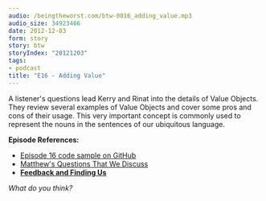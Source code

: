 ```yaml
---
audio: /beingtheworst.com/btw-0016_adding_value.mp3
audio_size: 34923466
date: 2012-12-03
form: story
story: btw
storyIndex: "20121203"
tags:
- podcast
title: "E16 - Adding Value"
---
```

<p>A listener's questions lead Kerry and Rinat into the details of Value Objects.  They review several examples of Value Objects and cover some pros and cons of their usage.  This very important concept is commonly used to represent the nouns in the sentences of our ubiquitous language.</p>


<p><strong>Episode References:</strong></p>
<ul>
<li><a href="https://github.com/beingtheworst/btw-samples/tree/master/E016-value-objects/sample-csharp">Episode 16 code sample on GitHub</a></li>
<li><a href="http://beingtheworst.com/2012/episode-11-specs-of-the-living-dead#comment-330">Matthew's Questions That We Discuss</a></li>
<li><strong><a href="http://beingtheworst.com/about">Feedback and Finding Us</a></strong></li>
</ul>
<p><em>What do you think?</em></p>
